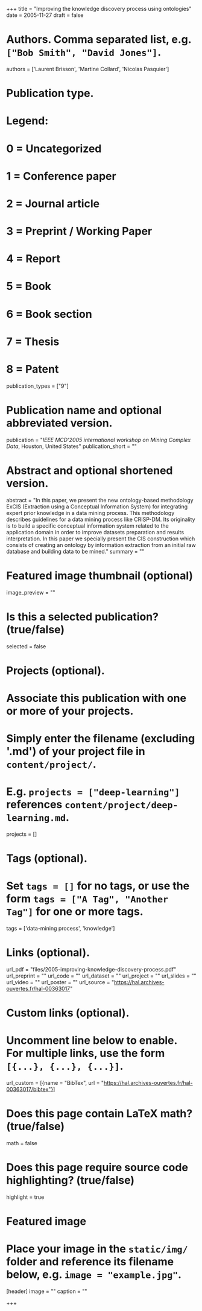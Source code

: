 +++
title = "Improving the knowledge discovery process using ontologies"
date = 2005-11-27
draft = false

# Authors. Comma separated list, e.g. `["Bob Smith", "David Jones"]`.
authors = ['Laurent Brisson', 'Martine Collard', 'Nicolas Pasquier']

# Publication type.
# Legend:
# 0 = Uncategorized
# 1 = Conference paper
# 2 = Journal article
# 3 = Preprint / Working Paper
# 4 = Report
# 5 = Book
# 6 = Book section
# 7 = Thesis
# 8 = Patent
publication_types = ["9"]

# Publication name and optional abbreviated version.
publication = "*IEEE MCD'2005 international workshop on Mining Complex Data*, Houston, United States"
publication_short = ""

# Abstract and optional shortened version.
abstract = "In this paper, we present the new ontology-based methodology ExCIS (Extraction using a Conceptual Information System) for integrating expert prior knowledge in a data mining process. This methodology describes guidelines for a data mining process like CRISP-DM. Its originality is to build a specific conceptual information system related to the application domain in order to improve datasets preparation and results interpretation. In this paper we specially present the CIS construction which consists of creating an ontology by information extraction from an initial raw database and building data to be mined."
summary = ""

# Featured image thumbnail (optional)
image_preview = ""

# Is this a selected publication? (true/false)
selected = false

# Projects (optional).
#   Associate this publication with one or more of your projects.
#   Simply enter the filename (excluding '.md') of your project file in `content/project/`.
#   E.g. `projects = ["deep-learning"]` references `content/project/deep-learning.md`.
projects = []

# Tags (optional).
#   Set `tags = []` for no tags, or use the form `tags = ["A Tag", "Another Tag"]` for one or more tags.
tags = ['data-mining process', 'knowledge']

# Links (optional).
url_pdf = "files/2005-improving-knowledge-discovery-process.pdf"
url_preprint = ""
url_code = ""
url_dataset = ""
url_project = ""
url_slides = ""
url_video = ""
url_poster = ""
url_source = "https://hal.archives-ouvertes.fr/hal-00363017"

# Custom links (optional).
#   Uncomment line below to enable. For multiple links, use the form `[{...}, {...}, {...}]`.
url_custom = [{name = "BibTex", url = "https://hal.archives-ouvertes.fr/hal-00363017/bibtex"}]

# Does this page contain LaTeX math? (true/false)
math = false

# Does this page require source code highlighting? (true/false)
highlight = true

# Featured image
# Place your image in the `static/img/` folder and reference its filename below, e.g. `image = "example.jpg"`.
[header]
image = ""
caption = ""

+++

